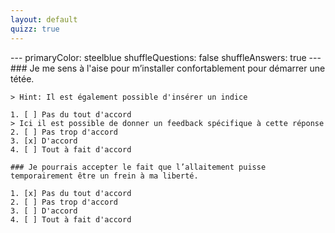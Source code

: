 ```yaml
---
layout: default
quizz: true
--- 
```

<div class="quizdown">
	---
	primaryColor: steelblue
	shuffleQuestions: false
	shuffleAnswers: true
	---
    ### Je me sens à l'aise pour m’installer confortablement pour démarrer une tétée.

	> Hint: Il est également possible d'insérer un indice
	
	1. [ ] Pas du tout d'accord
	> Ici il est possible de donner un feedback spécifique à cette réponse
	2. [ ] Pas trop d'accord
	3. [x] D'accord
	4. [ ] Tout à fait d'accord

	### Je pourrais accepter le fait que l’allaitement puisse temporairement être un frein à ma liberté.

	1. [x] Pas du tout d'accord
	2. [ ] Pas trop d'accord
	3. [ ] D'accord
	4. [ ] Tout à fait d'accord
</div>
